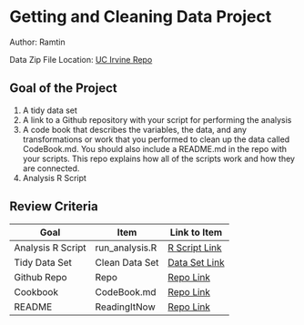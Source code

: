 # Getting and Cleaning Data Project
Author: Ramtin <br />

Data Zip File Location: [UC Irvine Repo](https://d396qusza40orc.cloudfront.net/getdata%2Fprojectfiles%2FUCI%20HAR%20Dataset.zip "Clicking will download the data")

## Goal of the Project
1. A tidy data set 
2. A link to a Github repository with your script for performing the analysis 
3. A code book that describes the variables, the data, and any transformations or work that you performed to clean up the data called CodeBook.md. You should also include a README.md in the repo with your scripts. This repo explains how all of the scripts work and how they are connected.
4. Analysis R Script

## Review Criteria

Goal | Item | Link to Item
--- | --- | ---
Analysis R Script |  run_analysis.R |  [R Script Link](https://github.com/ramtinz/datasciencecoursera/blob/master/Getting_and_Cleaning_Data/run_analysis.R "run_analysis.R")
Tidy Data Set |  Clean Data Set |  [Data Set Link](https://github.com/ramtinz/datasciencecoursera/blob/master/Getting_and_Cleaning_Data/tidyData.txt "tidyData.txt")
Github Repo | Repo |  [Repo Link](https://github.com/ramtinz/datasciencecoursera/tree/master/Getting_and_Cleaning_Data "Click to go to Repo")
Cookbook | CodeBook.md |  [Repo Link](https://github.com/ramtinz/datasciencecoursera/blob/master/Getting_and_Cleaning_Data/CodeBook.md "CodeBook.md")
README | ReadingItNow |  [Repo Link](https://github.com/ramtinz/datasciencecoursera/blob/master/Getting_and_Cleaning_Data/README.md "README.md")

